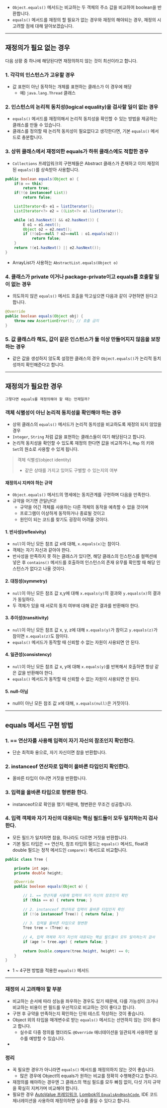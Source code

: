 
- `Object.equals()` 메서드는 비교하는 두 객체의 주소 값을 비교하여 boolean을 반환합니다.
- `equals()` 메서드를 재정의 할 필요가 없는 경우와 재정의 해야되는 경우, 재정의 시 고려할 점에 대해 알아보겠습니다.

---

## 재정의가 필요 없는 경우

다음 상황 중 하나에 해당된다면 재정의하지 않는 것이 최선이라고 합니다.

### 1. 각각의 인스턴스가 고유할 경우

- 값 표현이 아닌 동작하는 개체를 표현하는 클래스가 이 경우에 해당
	- 예) `java.lang.Thread` 클래스

### 2. 인스턴스의 논리적 동치성(logical equality)을 검사할 일이 없는 경우

- `equals()` 메서드를 재정의해서 논리적 동치성을 확인할 수 있는 방법을 제공하는 클래스를 만들 수 있습니다.
- 클래스를 정의할 때 논리적 동치성이 필요없다고 생각한다면, 기본 `equals()` 메서드로 충분합니다.

### 3. 상위 클래스에서 재정의한 equals가 하위 클래스에도 적합한 경우

- `Collections` 프레임워크의 구현체들은 Abstract 클래스가 존재하고 이미 재정의된 `equals()`를 상속받아 사용합니다.
```java
public boolean equals(Object o) {
	if(o == this)
		return true;
	if(!(o instanceof List))
		return false;

	ListIterator<E> e1 = listIterator();
	ListIterator<?> e2 = ((List<?> o).listIterator();

	while (e1.hasNext() && e2.hasNext()) {
		E o1 = e1.next();
		Object o2 = e2.next();
		if (!(o1==null ? o2==null : o1.equals(o2)))
			return false;
	}
	return !(e1.hasNext() || e2.hasNext());
}
```

- ArrayList가 사용하는 `AbstractList.equals(Object o)`

### 4. 클래스가 private 이거나 package-private이고 equals를 호출할 일이 없는 경우

- 의도하지 않은 `equals()` 메서드 호출을 막고싶으면 다음과 같이 구현하면 된다고 합니다.
```java
@Override
public boolean equals(Object obj) {
	throw new AssertionError(); // 호출 금지
}
```

### 5. 값 클래스라 해도, 값이 같은 인스턴스가 둘 이상 만들어지지 않음을 보장하는 경우

- 같은 값을 생성하지 않도록 설정한 클래스의 경우 `Object.equals()`가 논리적 동치성까지 확인해준다고 합니다.

---

## 재정의가 필요한 경우

`그렇다면 equals를 재정의해야 할 때는 언제일까?`

### 객체 식별성이 아닌 논리적 동치성을 확인해야 하는 경우
- 상위 클래스의 `equals()` 메서드가 논리적 동치성을 비교하도록 재정의 되지 않았을 경우
- `Integer`, `String` 처럼 값을 표현하는 클래스들이 여기 해당된다고 합니다.
- 논리적 동치성을 확인할 수 있도록 재정의 한다면 값을 비교하거나, `Map` 의 키와 `Set`의 원소로 사용할 수 있게 됩니다.

> 객체 식별성(object identity)
> - 같은 상태를 가지고 있어도 구별할 수 있는지의 여부

#### 재정의시 지켜야 하는 규약
- `Object.equals()` 메서드의 명세에는 동치관계를 구현하며 다음을 만족한다.
- 규약을 어기면 큰일난다!
	- 규약을 어긴 객체를 사용하는 다른 객체의 동작을 예측할 수 없을 것이며
	- 프로그램이 이상하게 동작하거나 종료될 것이고
	- 원인이 되는 코드를 찾기도 굉장히 어려울 것이다.

#### 1. 반사성(reflexivity)
- `null`이 아닌 모든 참조 값 x에 대해, `x.equals(x)`는 참이다.
- 객체는 자기 자신과 같아야 한다.
- 반사성을 만족하지 못 하는 클래스가 있다면, 해당 클래스의 인스턴스를 컬렉션에 넣은 후 `contains()` 메서드를 호출하여 인스턴스의 존재 유무를 확인할 때 해당 인스턴스가 없다고 나올 것이다.

#### 2. 대칭성(symmetry)
- `null`이 아닌 모든 참조 값 x,y에 대해 `x.equals(y)`의 결과와 `y.equals(x)`의 결과가 동일하다.
- 두 객체가 있을 때 서로의 동치 여부에 대해 같은 결과를 반환해야 한다.

#### 3. 추이성(transitivity)
- `null`이 아닌 모든 참조 값 x, y, z에 대해 `x.equals(y)`가 참이고 `y.equals(z)`가 참이면 `x.equals(z)`도 참이다.
- `equals()` 메서드가 동작할 때 신뢰할 수 없는 자원이 사용되면 안 된다.

#### 4. 일관성(consistency)
- `null`이 아닌 모든 참조 값 x, y에 대해 `x.equals(y)`를 반복해서 호출하면 항상 같은 값을 반환해야 한다.
- `equals()` 메서드가 동작할 때 신뢰할 수 없는 자원이 사용되면 안 된다.

#### 5. null-아님
- null이 아닌 모든 참조 값 x에 대해, `x.equals(null)`은 거짓이다.

---

## equals 메서드 구현 방법

### 1. == 연산자를 사용해 입력이 자기 자신의 참조인지 확인한다.
- 단순 최적화 용으로, 자기 자신이면 참을 반환합니다.

### 2. instanceof 연산자로 입력이 올바른 타입인지 확인한다.
- 올바른 타입이 아니면 거짓을 반환합니다.

### 3. 입력을 올바른 타입으로 형변환 한다.
- instanceof으로 확인을 했기 때문에, 형변환은 무조건 성공합니다.

### 4. 입력 객체와 자기 자신의 대응되는 핵심 필드들이 모두 일치하는지 검사한다.
- 모든 필드가 일치하면 참을, 하나라도 다르면 거짓을 반환합니다.
- 기본 필드 타입은 == 연산자, 참조 타입의 필드는 `equals()` 메서드, float과 double 필드는 정적 메서드인 `compare()` 메서드로 비교합니다.

```java
public class Tree {

	private int age;
	private double height;

	@Override
	public boolean equals(Object o) {

		// 1. == 연산자를 사용해 입력이 자기 자신의 참조인지 확인
		if (this == o) { return true; }
	
		// 2. instanceof 연산자로 입력이 올바른 타입인지 확인
		if (!(o instanceof Tree)) { return false; }
	
		// 3. 입력을 올바른 타입으로 형변환 
		Tree tree = (Tree) o;
	
		// 4, 입력 객체와 자기 자신의 대응되는 핵심 필드들이 모두 일치하는지 검사
		if (age != tree.age) { return false; }
	
		return Double.compare(tree.height, height) == 0;
	}
}
```
- 1 ~ 4구현 방법을 적용한 `equals()` 메서드

---

### 재정의 시 고려해야 할 부분

- 비교하는 순서에 따라 성능을 좌우하는 경우도 있기 때문에, 다를 가능성이 크거나 비교하는 비용이 싼 필드를 우선적으로 비교하는 것이 좋다고 합니다.
- 구현 후 규약을 만족하는지 확인하는 단위 테스트 작성하는 것이 좋습니다.
- Object 외의 타입을 매개변수로 받는 `equals()` 메서드는 선언하지 않는 것이 좋다고 합니다.
	- 실수로 다중 정의를 했더라도 `@Override` 애너테이션을 일관되게 사용하면 실수를 예방할 수 있습니다.
- 

### 정리

- 꼭 필요한 경우가 아니라면 `equals()` 메서드를 재정의하지 않는 것이 좋습니다.
	- 많은 경우에 Object의 equals가 원하는 비교를 정확히 수행해준다고 합니다.
- 재정의를 해야하는 경우엔 그 클래스의 핵심 필드를 모두 빠짐 없이, 다섯 가지 규약을  확실히 지켜가며 비교해야 합니다.
- 필요한 경우 [AutoValue 프레임워크](https://www.baeldung.com/introduction-to-autovalue), [Lombok의 `EqualsAndHashCode`](https://kwonnam.pe.kr/wiki/java/lombok/pitfall), IDE 코드 제너레이션을 사용하여 재정의하면 실수를 줄일 수 있다고 합니다.

